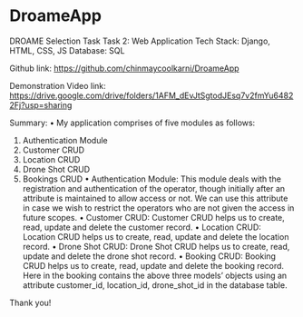 # DroameApp

DROAME Selection Task
Task 2: Web Application
Tech Stack: Django, HTML, CSS, JS
Database: SQL

Github link: https://github.com/chinmaycoolkarni/DroameApp

Demonstration Video link: https://drive.google.com/drive/folders/1AFM_dEvJtSgtodJEsq7v2fmYu64822Fj?usp=sharing

Summary:
•	My application comprises of five modules as follows:
1.	Authentication Module
2.	Customer CRUD
3.	Location CRUD
4.	Drone Shot CRUD
5.	Bookings CRUD
•	Authentication Module:
This module deals with the registration and authentication of the operator, though initially after an attribute is maintained to allow access or not. We can use this attribute in case we wish to restrict the operators who are not given the access in future scopes.
•	Customer CRUD:
Customer CRUD helps us to create, read, update and delete the customer record.
•	Location CRUD:
Location CRUD helps us to create, read, update and delete the location record.
•	Drone Shot CRUD:
Drone Shot CRUD helps us to create, read, update and delete the drone shot record.
•	Booking CRUD:
Booking CRUD helps us to create, read, update and delete the booking record. Here in the booking contains the above three models’ objects using an attribute customer_id, location_id, drone_shot_id in the database table.

Thank you!
